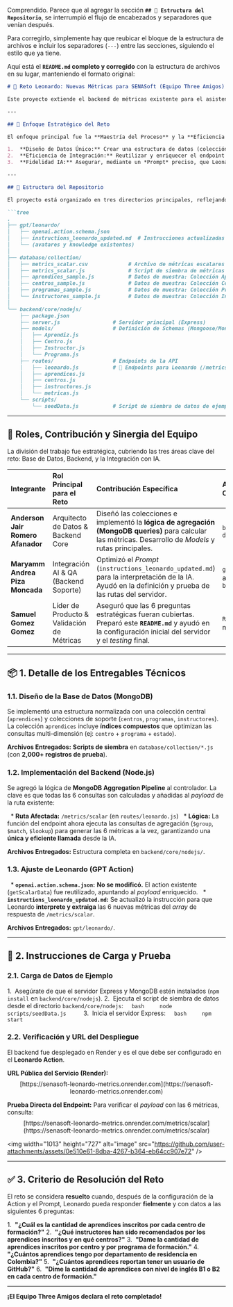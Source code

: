 Comprendido. Parece que al agregar la sección **`## 📁 Estructura del Repositorio`**, se interrumpió el flujo de encabezados y separadores que venían después.

Para corregirlo, simplemente hay que reubicar el bloque de la estructura de archivos e incluir los separadores (`---`) entre las secciones, siguiendo el estilo que ya tiene.

Aquí está el **`README.md` completo y corregido** con la estructura de archivos en su lugar, manteniendo el formato original:

````markdown
# 🚀 Reto Leonardo: Nuevas Métricas para SENASoft (Equipo Three Amigos)

Este proyecto extiende el backend de métricas existente para el asistente de IA **Leonardo**, transformándolo en un **Analista de Datos Multifacético** capaz de responder preguntas estratégicas sobre el perfil de los aprendices inscritos.

---

## 🎯 Enfoque Estratégico del Reto

El enfoque principal fue la **Maestría del Proceso** y la **Eficiencia Arquitectónica**:

1.  **Diseño de Datos Único:** Crear una estructura de datos (colección `aprendices` optimizada) que soporte las 6 métricas requeridas.
2.  **Eficiencia de Integración:** Reutilizar y enriquecer el endpoint existente **`/metrics/scalar`** para evitar la creación de múltiples *Actions* en Leonardo, minimizando la latencia.
3.  **Fidelidad IA:** Asegurar, mediante un *Prompt* preciso, que Leonardo interprete correctamente el *payload* de datos complejo.

---

## 📁 Estructura del Repositorio

El proyecto está organizado en tres directorios principales, reflejando las capas de **Integración AI (`gpt`)**, **Datos (`database`)** y **Lógica del Servidor (`backend`)**.

```tree
.
├── gpt/leonardo/
│   ├── openai.action.schema.json
│   ├── instructions_leonardo_updated.md  # Instrucciones actualizadas para la IA.
│   └── (avatares y knowledge existentes)
│
├── database/collection/
│   ├── metrics_scalar.csv             # Archivo de métricas escalares (Existente)
│   ├── metrics_scalar.js              # Script de siembra de métricas (Existente)
│   ├── aprendices_sample.js           # Datos de muestra: Colección Aprendices (Solución Reto)
│   ├── centros_sample.js              # Datos de muestra: Colección Centros de Formación
│   ├── programas_sample.js            # Datos de muestra: Colección Programas
│   └── instructores_sample.js         # Datos de muestra: Colección Instructores
│
└── backend/core/nodejs/
    ├── package.json
    ├── server.js                 # Servidor principal (Express)
    ├── models/                   # Definición de Schemas (Mongoose/MongoDB)
    │   ├── Aprendiz.js
    │   ├── Centro.js
    │   ├── Instructor.js
    │   └── Programa.js
    ├── routes/                   # Endpoints de la API
    │   ├── leonardo.js           # 🔑 Endpoints para Leonardo (/metrics/scalar)
    │   ├── aprendices.js
    │   ├── centros.js
    │   ├── instructores.js
    │   └── metricas.js
    └── scripts/
        └── seedData.js           # Script de siembra de datos de ejemplo
````

-----

## 👥 Roles, Contribución y Sinergia del Equipo

La división del trabajo fue estratégica, cubriendo las tres áreas clave del reto: Base de Datos, Backend, y la Integración con IA.

| Integrante | Rol Principal para el Reto | Contribución Específica | Archivos/Componentes Clave |
| :--- | :--- | :--- | :--- |
| **Anderson Jair Romero Afanador** | Arquitecto de Datos & Backend Core | Diseñó las colecciones e implementó la **lógica de agregación (MongoDB queries)** para calcular las métricas. Desarrollo de *Models* y rutas principales. | `backend/core/nodejs/`, `database/collection/` |
| **Maryamm Andrea Piza Moncada** | Integración AI & QA (Backend Soporte) | Optimizó el *Prompt* (`instructions_leonardo_updated.md`) para la interpretación de la IA. Ayudó en la definición y prueba de las rutas del servidor. | `gpt/leonardo/` y archivos de *rutas* en `backend/core/nodejs/` |
| **Samuel Gomez Gomez** | Líder de Producto & Validación de Métricas | Aseguró que las 6 preguntas estratégicas fueran cubiertas. Preparó este **`README.md`** y ayudó en la configuración inicial del servidor y el *testing* final. | `README.md`, Testing de métricas y `server.js` |

-----

## 📦 1. Detalle de los Entregables Técnicos

### 1.1. Diseño de la Base de Datos (MongoDB)

Se implementó una estructura normalizada con una colección central (`aprendices`) y colecciones de soporte (`centros`, `programas`, `instructores`). La colección `aprendices` incluye **índices compuestos** que optimizan las consultas multi-dimensión (ej: `centro` + `programa` + `estado`).

**Archivos Entregados:** **Scripts de siembra** en `database/collection/*.js` (con **2,000+ registros de prueba**).

### 1.2. Implementación del Backend (Node.js)

Se agregó la lógica de **MongoDB Aggregation Pipeline** al controlador. La clave es que todas las 6 consultas son calculadas y añadidas al *payload* de la ruta existente:

  \* **Ruta Afectada:** `/metrics/scalar` (en `routes/leonardo.js`)
  \* **Lógica:** La función del endpoint ahora ejecuta las consultas de agregación (`$group`, `$match`, `$lookup`) para generar las 6 métricas a la vez, garantizando una **única y eficiente llamada** desde la IA.

**Archivos Entregados:** Estructura completa en `backend/core/nodejs/`.

### 1.3. Ajuste de Leonardo (GPT Action)

  \* **`openai.action.schema.json`:** **No se modificó.** El action existente (`getScalarData`) fue reutilizado, apuntando al *payload* enriquecido.
  \* **`instructions_leonardo_updated.md`:** Se actualizó la instrucción para que Leonardo **interprete y extraiga** las 6 nuevas métricas del *array* de respuesta de `/metrics/scalar`.

**Archivos Entregados:** `gpt/leonardo/`.

-----

## 💾 2. Instrucciones de Carga y Prueba

### 2.1. Carga de Datos de Ejemplo

1.  Asegúrate de que el servidor Express y MongoDB estén instalados (`npm install` en `backend/core/nodejs`).
2.  Ejecuta el script de siembra de datos desde el directorio `backend/core/nodejs`:
    ` bash     node scripts/seedData.js      `
3.  Inicia el servidor Express:
    ` bash     npm start      `

### 2.2. Verificación y URL del Despliegue

El backend fue desplegado en Render y es el que debe ser configurado en el **Leonardo Action**.

**URL Pública del Servicio (Render):**
$$\text{[https://senasoft-leonardo-metrics.onrender.com](https://senasoft-leonardo-metrics.onrender.com)}$$

**Prueba Directa del Endpoint:**
Para verificar el *payload* con las 6 métricas, consulta:
$$\text{[https://senasoft-leonardo-metrics.onrender.com/metrics/scalar](https://senasoft-leonardo-metrics.onrender.com/metrics/scalar)}$$

\<img width="1013" height="727" alt="image" src="https://github.com/user-attachments/assets/0e510e61-8dba-4267-b364-eb64cc907e72" /\>

-----

## ✅ 3. Criterio de Resolución del Reto

El reto se considera **resuelto** cuando, después de la configuración de la Action y el Prompt, Leonardo pueda responder **fielmente** y con datos a las siguientes 6 preguntas:

1.  **"¿Cuál es la cantidad de aprendices inscritos por cada centro de formación?"**
2.  **"¿Qué instructores han sido recomendados por los aprendices inscritos y en qué centros?"**
3.  **"Dame la cantidad de aprendices inscritos por centro y por programa de formación."**
4.  **"¿Cuántos aprendices tengo por departamento de residencia en Colombia?"**
5.  **"¿Cuántos aprendices reportan tener un usuario de GitHub?"**
6.  **"Dime la cantidad de aprendices con nivel de inglés B1 o B2 en cada centro de formación."**

-----

**¡El Equipo Three Amigos declara el reto completado\!**

```
```
